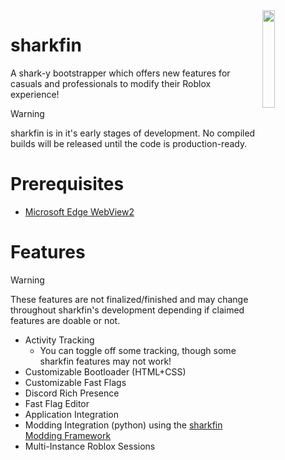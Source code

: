 <img src="https://github.com/snarkden/sharkfin/blob/main/assets/images/sharkfin.webp?raw=true" align="right" width="20%" height="20%">

# sharkfin
A shark-y bootstrapper which offers new features for casuals and professionals to modify their Roblox experience!

> [!WARNING]
> sharkfin is in it's early stages of development. No compiled builds will be released until the code is production-ready.

# Prerequisites
- [Microsoft Edge WebView2](https://developer.microsoft.com/en-us/microsoft-edge/webview2?form=MA13LH#download)

# Features
> [!WARNING]
> These features are not finalized/finished and may change throughout sharkfin's development depending if claimed features are doable or not.

- Activity Tracking
    - You can toggle off some tracking, though some sharkfin features may not work!
- Customizable Bootloader (HTML+CSS)
- Customizable Fast Flags
- Discord Rich Presence
- Fast Flag Editor
- Application Integration
- Modding Integration (python) using the [sharkfin Modding Framework](https://github.com/snarkden/sharkfin-framework)
- Multi-Instance Roblox Sessions
